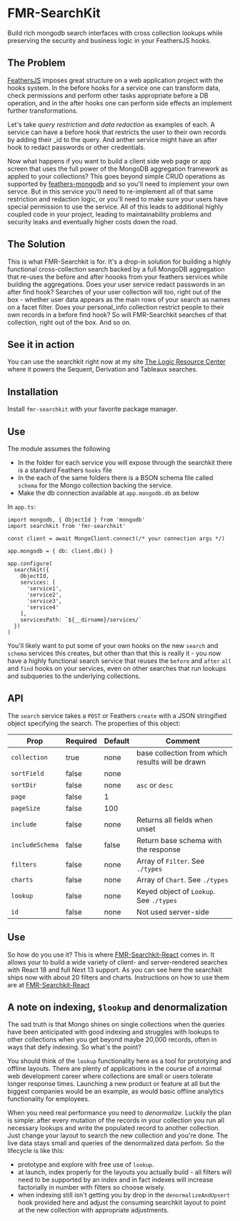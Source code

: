 # FMR-SearchKit
Build rich mongodb search interfaces with cross collection lookups while preserving the security and business logic in your FeathersJS hooks.

## The Problem
[FeathersJS](https://feathersjs.com/) imposes great structure on a web application project with the hooks system. In the before hooks for a service one can transform data, check permissions and perform other tasks appropriate before a DB operation, and in the after hooks one can perform side effects an implement further transformations.

Let's take _query restriction_ and _data redaction_ as examples of each. A service can have a before hook that restricts the user to their own records by adding their _id to the query. And anther service might have an after hook to redact passwords or other credentials.

Now what happens if you want to build a client side web page or app screen that uses the full power of the MongoDB aggregation framework as applied to your collections? This goes beyond simple CRUD operations as supported by [feathers-mongodb](https://feathersjs.com/api/databases/mongodb.html) and so you'll need to implement your own servce. But in this service you'll need to re-implement all of that same restriction and redaction logic, or you'll need to make sure your users have special permission to use the service. All of this leads to additional highly coupled code in your project, leading to maintainability problems and security leaks and eventually higher costs down the road.

## The Solution
This is what FMR-Searchkit is for. It's a drop-in solution for building a highly functional cross-collection search backed by a full MongoDB aggregation that re-uses the before and after hoooks from your feathers services while building the aggregations. Does your user service redact passwords in an after find hook? Searches of your user collection will too, right out of the box - whether user data appears as the main rows of your search as names on a facet filter. Does your personal_info collection restrict people to their own records in a before find hook? So will FMR-Searchkit searches of that collection, right out of the box. And so on.

## See it in action
You can use the searchkit right now at my site [The Logic Resource Center](https://logicresourcecenter.com) where it powers the Sequent, Derivation and Tableaux searches.

## Installation
Install `fmr-searchkit` with your favorite package manager.

## Use
The module assumes the following
* In the folder for each service you will expose through the searchkit there is a standard Feathers `hooks` file
* In the each of the same folders there is a BSON schema file called `schema` for the Mongo collection backing the service.
* Make the db connection available at `app.mongodb.db` as below

In `app.ts`:

```
import mongodb, { ObjectId } from 'mongodb'
import searchkit from 'fmr-searchkit'

const client = await MongoClient.connect(/* your connection args */)

app.mongodb = { db: client.db() }

app.configure(
  searchkit({
    ObjectId,
    services: [
      'service1',
      'service2',
      'service3',
      'service4'
    ],
    servicesPath: `${__dirname}/services/`
  })
)
```

You'll likely want to put some of your own hooks on the new `search` and `schema` services this creates, but other than that this is really it - you now have a highly functional search service that reuses the `before` and  `after` `all` and `find` hooks on your services, even on other searches that run lookups and subqueries to the underlying collections.

## API
The `search` service takes a `POST` or Feathers `create` with a JSON stringified object specifying the search. The properties of this object: 

| Prop            | Required | Default | Comment                                          |
| --------        | -------  | ------- | ---------                                        |
| `collection`    | true     | none    | base collection from which results will be drawn |
| `sortField`     | false    | none    |                                                  |
| `sortDir`       | false    | none    | `asc` or `desc`                                  |
| `page`          | false    | 1       |                                                  |
| `pageSize`      | false    | 100     |                                                  |
| `include`       | false    | none    | Returns all fields when unset                    |
| `includeSchema` | false    | false   | Return base schema with the response             |
| `filters`       | false    | none    | Array of `Filter`. See `./types`                 |
| `charts`        | false    | none    | Array of `Chart`. See `./types`                  |
| `lookup`        | false    | none    | Keyed object of `Lookup`. See `./types`          |
| `id`            | false    | none    | Not used server-side                             |

## Use
So how do you use it? This is where [FMR-Searchkit-React](https://github.com/doug-patterson/FMR-SearchKit-React) comes in. It allows your to build a wide variety of client- and server-rendered searches with React 18 and full Next 13 support. As you can see here the searchkit ships now with about 20 filters and charts. Instructions on how to use them are at [FMR-Searchkit-React](https://github.com/doug-patterson/FMR-SearchKit-React)

## A note on indexing, `$lookup` and denormalization
The sad truth is that Mongo shines on single collections when the queries have been anticipated with good indexing and struggles with lookups to other collections when you get beyond maybe 20,000 records, often in ways that defy indexing. So what's the point?

You should think of the `lookup` functionality here as a tool for prototying and offline layouts. There are plenty of applications in the course of a normal web development career where collections are small or users tolerate longer response times. Launching a new product or feature at all but the biggest companies would be an example, as would basic offline analytics functionality for employees.

When you need real performance you need to _denormalize_. Luckily the plan is simple: after every mutation of the records in your collection you run all necessary lookups and write the populated record to another collection. Just change your layout to search the new collection and you're done. The live data stays small and queries of the denormalized data perfom. So the lifecycle is like this:

* prototype and explore with free use of `lookup`.
* at launch, index properly for the layouts you actually build - all filters will need to be supported by an index and in fact indexes will increase factorially in number with filters so choose wisely.
* when indexing still isn't getting you by drop in the `denormalizeAndUpsert` hook provided here and adjust the consuming searchkit layout to point at the new collection with appropriate adjustments.